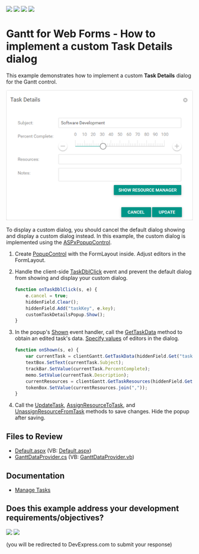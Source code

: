 <!-- default badges list -->
![](https://img.shields.io/endpoint?url=https://codecentral.devexpress.com/api/v1/VersionRange/311753879/24.2.1%2B)
[![](https://img.shields.io/badge/Open_in_DevExpress_Support_Center-FF7200?style=flat-square&logo=DevExpress&logoColor=white)](https://supportcenter.devexpress.com/ticket/details/T948017)
[![](https://img.shields.io/badge/📖_How_to_use_DevExpress_Examples-e9f6fc?style=flat-square)](https://docs.devexpress.com/GeneralInformation/403183)
[![](https://img.shields.io/badge/💬_Leave_Feedback-feecdd?style=flat-square)](#does-this-example-address-your-development-requirementsobjectives)
<!-- default badges end -->
# Gantt for  Web Forms - How to implement a custom Task Details dialog 

This example demonstrates how to implement a custom **Task Details** dialog for the Gantt control. 

![Custom Task Details dialog](custom-task-details-dialog.png)

To display a custom dialog, you should cancel the default dialog showing and display a custom dialog instead. In this example, the custom dialog is implemented using the [ASPxPopupControl](https://docs.devexpress.com/AspNet/DevExpress.Web.ASPxPopupControl).

1. Create [PopupControl](./CS/DXWebApplication/Default.aspx#L87) with the FormLayout inside. Adjust editors in the FormLayout.
2. Handle the client-side [TaskDblClick](https://docs.devexpress.com/AspNet/js-ASPxClientGantt.TaskDblClick) event and prevent the default dialog from showing and display your custom dialog.
    ```js
    function onTaskDblClick(s, e) {
        e.cancel = true;
        hiddenField.Clear();
        hiddenField.Add("taskKey", e.key);
        customTaskDetailsPopup.Show();
    }
    ```
3. In the popup's [Shown](https://docs.devexpress.com/AspNet/js-ASPxClientPopupControlBase.Shown) event handler, call the [GetTaskData](https://docs.devexpress.com/AspNet/js-ASPxClientGantt.GetTaskData%28key%29) method to obtain an edited task's data. [Specify values](./CS/DXWebApplication/Default.aspx#L28) of editors in the dialog.

    ```js
    function onShown(s, e) {
        var currentTask = clientGantt.GetTaskData(hiddenField.Get("taskKey"));
        textBox.SetText(currentTask.Subject);
        trackBar.SetValue(currentTask.PercentComplete);
        memo.SetValue(currentTask.Description);
        currentResources = clientGantt.GetTaskResources(hiddenField.Get("taskKey")).map(r => r.ID);
        tokenBox.SetValue(currentResources.join(","));
    }
    ```
4. Call the [UpdateTask](https://docs.devexpress.com/AspNet/js-ASPxClientGantt.UpdateTask%28key-data%29?p=netframework), [AssignResourceToTask](https://docs.devexpress.com/AspNet/js-ASPxClientGantt.AssignResourceToTask%28resourceKey-taskKey%29), and [UnassignResourceFromTask](https://docs.devexpress.com/AspNet/js-ASPxClientGantt.UnassignResourceFromTask%28resourceKey-taskKey%29) methods to save changes. Hide the popup after saving.

## Files to Review

* [Default.aspx](./CS/DXWebApplication/Default.aspx) (VB: [Default.aspx](./VB/DXWebApplication/Default.aspx))
* [GanttDataProvider.cs](./CS/DXWebApplication/App_Data/GanttDataProvider.cs) (VB: [GanttDataProvider.vb](./VB/DXWebApplication/App_Data/GanttDataProvider.vb))

## Documentation

* [Manage Tasks](https://docs.devexpress.com/AspNet/401579/components/gantt/edit-data/manage-tasks)
<!-- feedback -->
## Does this example address your development requirements/objectives?

[<img src="https://www.devexpress.com/support/examples/i/yes-button.svg"/>](https://www.devexpress.com/support/examples/survey.xml?utm_source=github&utm_campaign=gantt-for-web-forms-how-to-create-a-custom-task-details-dialog&~~~was_helpful=yes) [<img src="https://www.devexpress.com/support/examples/i/no-button.svg"/>](https://www.devexpress.com/support/examples/survey.xml?utm_source=github&utm_campaign=gantt-for-web-forms-how-to-create-a-custom-task-details-dialog&~~~was_helpful=no)

(you will be redirected to DevExpress.com to submit your response)
<!-- feedback end -->
